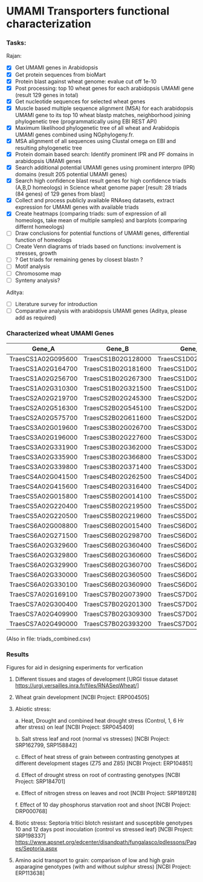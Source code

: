 # UMAMI Transporters functional characterization

### Tasks:

Rajan:
- [x] Get UMAMI genes in Arabidopsis
- [x] Get protein sequences from bioMart
- [x] Protein blast against wheat genome: evalue cut off 1e-10
- [x] Post processing: top 10 wheat genes for each arabidopsis UMAMI gene (result 129 genes in total)
- [x] Get nucleotide sequences for selected wheat genes
- [x] Muscle based multiple sequence alignment (MSA) for each arabidopsis UMAMI gene to its top 10 wheat blastp matches, neighborhood joining phylogenetic tree (programmatically using EBI REST API)
- [x] Maximum likelihood phylogenetic tree of all wheat and Arabidopis UMAMI genes combined using NGphylogeny.fr. 
- [x] MSA alignment of all sequences using Clustal omega on EBI and resulting phylogenetic tree
- [x] Protein domain based search: Identify prominent IPR and PF domains in arabidopsis UMAMI genes
- [x] Search additional potential UMAMI genes using prominent interpro (IPR) domains (result 205 potential UMAMI genes)
- [x] Search high confidence blast result genes for high confidence triads (A,B,D homeologs) in Science wheat genome paper [result: 28 triads (84 genes) of 129 genes from blast]
- [x] Collect and process publicly available RNAseq datasets, extract expression for UMAMI genes with available triads
- [x] Create heatmaps (comparing triads: sum of expression of all homeologs, take mean of multiple samples) and barplots (comparing differnt homeologs)
- [ ] Draw conclusions for potential functions of UMAMI genes, differential function of homeologs
- [ ] Create Venn diagrams of triads based on functions: involvement is stresses, growth
- [ ] ? Get triads for remaining genes by closest blastn ?
- [ ] Motif analysis
- [ ] Chromosome map
- [ ] Synteny analysis?

Aditya:
- [ ] Literature survey for introduction
- [ ] Comparative analysis with arabidopsis UMAMI genes
(Aditya, please add as required)

### Characterized wheat UMAMI Genes

| Gene_A             | Gene_B             | Gene_D             | Triad_ID   |
| ------------------ | ------------------ | ------------------ | ---------- |
| TraesCS1A02G095600 | TraesCS1B02G128000 | TraesCS1D02G104500 | TaUMAMIT1  |
| TraesCS1A02G164700 | TraesCS1B02G181600 | TraesCS1D02G161800 | TaUMAMIT2  |
| TraesCS1A02G256700 | TraesCS1B02G267300 | TraesCS1D02G256100 | TaUMAMIT3  |
| TraesCS1A02G310300 | TraesCS1B02G321500 | TraesCS1D02G309800 | TaUMAMIT4  |
| TraesCS2A02G219700 | TraesCS2B02G245300 | TraesCS2D02G225500 | TaUMAMIT5  |
| TraesCS2A02G516300 | TraesCS2B02G545100 | TraesCS2D02G518100 | TaUMAMIT6  |
| TraesCS2A02G575700 | TraesCS2B02G611600 | TraesCS2D02G586500 | TaUMAMIT7  |
| TraesCS3A02G019600 | TraesCS3B02G026700 | TraesCS3D02G027300 | TaUMAMIT8  |
| TraesCS3A02G196000 | TraesCS3B02G227600 | TraesCS3D02G199100 | TaUMAMIT9  |
| TraesCS3A02G331900 | TraesCS3B02G362000 | TraesCS3D02G325400 | TaUMAMIT10 |
| TraesCS3A02G335900 | TraesCS3B02G366800 | TraesCS3D02G328900 | TaUMAMIT11 |
| TraesCS3A02G339800 | TraesCS3B02G371400 | TraesCS3D02G333300 | TaUMAMIT12 |
| TraesCS4A02G041500 | TraesCS4B02G262500 | TraesCS4D02G262600 | TaUMAMIT13 |
| TraesCS4A02G415600 | TraesCS4B02G316400 | TraesCS4D02G313000 | TaUMAMIT14 |
| TraesCS5A02G015800 | TraesCS5B02G014100 | TraesCS5D02G021800 | TaUMAMIT15 |
| TraesCS5A02G220400 | TraesCS5B02G219500 | TraesCS5D02G228400 | TaUMAMIT16 |
| TraesCS5A02G220500 | TraesCS5B02G219600 | TraesCS5D02G228500 | TaUMAMIT17 |
| TraesCS6A02G008800 | TraesCS6B02G015400 | TraesCS6D02G009800 | TaUMAMIT18 |
| TraesCS6A02G271500 | TraesCS6B02G298700 | TraesCS6D02G251700 | TaUMAMIT19 |
| TraesCS6A02G329600 | TraesCS6B02G360400 | TraesCS6D02G308500 | TaUMAMIT20 |
| TraesCS6A02G329800 | TraesCS6B02G360600 | TraesCS6D02G308700 | TaUMAMIT21 |
| TraesCS6A02G329900 | TraesCS6B02G360700 | TraesCS6D02G308800 | TaUMAMIT22 |
| TraesCS6A02G330000 | TraesCS6B02G360500 | TraesCS6D02G308900 | TaUMAMIT23 |
| TraesCS6A02G330100 | TraesCS6B02G360900 | TraesCS6D02G309000 | TaUMAMIT24 |
| TraesCS7A02G169100 | TraesCS7B02G073900 | TraesCS7D02G170200 | TaUMAMIT25 |
| TraesCS7A02G300400 | TraesCS7B02G201300 | TraesCS7D02G296100 | TaUMAMIT26 |
| TraesCS7A02G409900 | TraesCS7B02G309300 | TraesCS7D02G403100 | TaUMAMIT27 |
| TraesCS7A02G490000 | TraesCS7B02G393200 | TraesCS7D02G476400 | TaUMAMIT28 |

(Also in file: triads_combined.csv)

### Results
Figures for aid in designing experiments for verfication

1. Different tissues and stages of development [URGI tissue dataset  https://urgi.versailles.inra.fr/files/RNASeqWheat/]

2. Wheat grain development [NCBI Project: ERP004505]

3. Abiotic stress:

   a. Heat, Drought and combined heat drought stress (Control, 1, 6 Hr after stress) on leaf [NCBI Project: SRP045409]

   b. Salt stress leaf and root (normal vs stresses) [NCBI Project: SRP162799, SRP158842]

   c. Effect of heat stress of grain between contrasting genotypes at different development stages (Z75 and Z85) [NCBI Project: ERP104851]

   d. Effect of drought stress on root of contrasting genotypes [NCBI Project: SRP184701]

   e. Effect of nitrogen stress on leaves and root [NCBI Project: SRP189128]

   f. Effect of 10 day phosphorus starvation root and shoot [NCBI Project: DRP000768]

4. Biotic stress: Septoria tritici blotch resistant and susceptible genotypes 10 and 12 days post inoculation (control vs stressed leaf) [NCBI Project: SRP198337]
https://www.apsnet.org/edcenter/disandpath/fungalasco/pdlessons/Pages/Septoria.aspx

5. Amino acid transport to grain: comparison of low and high grain asparagine genotypes (with and without sulphur stress) [NCBI Project: ERP113638]






